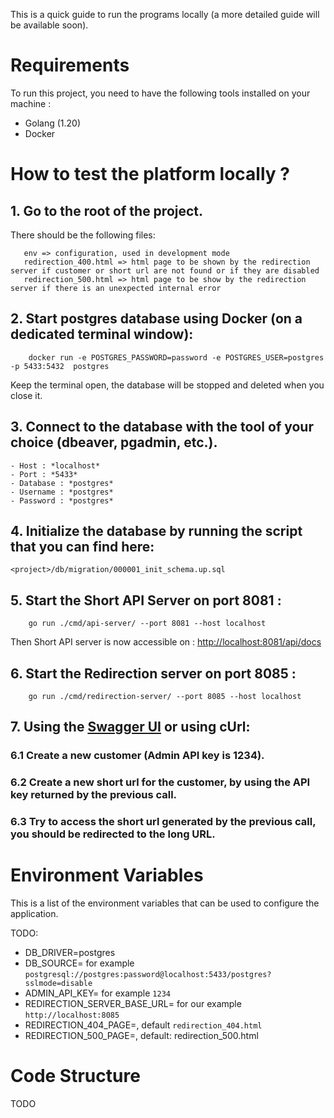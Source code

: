 
This is a quick guide to run the programs locally (a more detailed guide will be available soon).

# Requirements
To run this project, you need to have the following tools installed on your machine :
- Golang (1.20)
- Docker

# How to test the platform locally ? 
## 1. Go to the root of the project.
There should be the following files: 
```
   env => configuration, used in development mode
   redirection_400.html => html page to be shown by the redirection server if customer or short url are not found or if they are disabled
   redirection_500.html => html page to be show by the redirection server if there is an unexpected internal error
```

## 2. Start postgres database using Docker (on a dedicated terminal window): 
```
	docker run -e POSTGRES_PASSWORD=password -e POSTGRES_USER=postgres -p 5433:5432  postgres
```
Keep the terminal open, the database will be stopped and deleted when you close it.

## 3. Connect to the database with the tool of your choice (dbeaver, pgadmin, etc.).
    - Host : *localhost*  
    - Port : *5433*
    - Database : *postgres*
    - Username : *postgres*
    - Password : *postgres*

## 4. Initialize the database by running the script that you can find here: 
```
<project>/db/migration/000001_init_schema.up.sql
```
## 5. Start the Short API Server on port 8081 : 
```
	go run ./cmd/api-server/ --port 8081 --host localhost 
```
Then Short API server is now accessible on : [http://localhost:8081/api/docs](http://localhost:8081/api/docs)

## 6. Start the Redirection server on port 8085 : 
```
    go run ./cmd/redirection-server/ --port 8085 --host localhost 
```

## 7. Using the [Swagger UI](http://localhost:8081/docs) or using cUrl:  
### 6.1 Create a new customer (Admin API key is 1234).
### 6.2 Create a new short url for the customer, by using the API key returned by the previous call.
### 6.3 Try to access the short url generated by the previous call, you should be redirected to the long URL.

# Environment Variables
This is a list of the environment variables that can be used to configure the application.

TODO: 
- DB_DRIVER=postgres
- DB_SOURCE=<Url of Postgres database> for example `postgresql://postgres:password@localhost:5433/postgres?sslmode=disable`
- ADMIN_API_KEY=<API Key to be used by the admin> for example `1234`
- REDIRECTION_SERVER_BASE_URL=<Base URL of the redirection server> for our example `http://localhost:8085`
- REDIRECTION_404_PAGE=<Page to be shown by the redirection server if customer or short url are not found or if they are disabled>, default `redirection_404.html`
- REDIRECTION_500_PAGE=<Page to be show by the redirection server if there is an unexpected internal error>, default: redirection_500.html

# Code Structure
TODO
